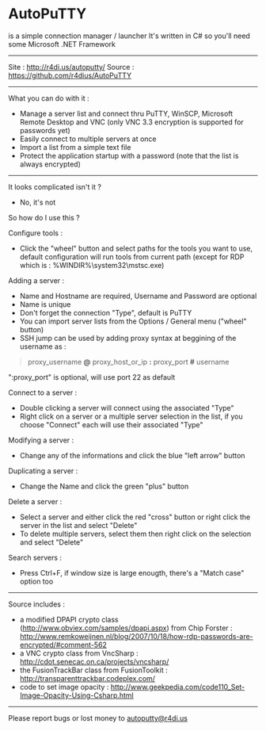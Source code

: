 # AutoPuTTY
is a simple connection manager / launcher
It's written in C# so you'll need some Microsoft .NET Framework

---------------------------------------------

Site : http://r4di.us/autoputty/
Source : https://github.com/r4dius/AutoPuTTY

---------------------------------------------

What you can do with it :

- Manage a server list and connect thru PuTTY, WinSCP, Microsoft Remote Desktop and VNC (only VNC 3.3 encryption is supported for passwords yet)
- Easily connect to multiple servers at once
- Import a list from a simple text file
- Protect the application startup with a password (note that the list is always encrypted)

---------------------------------------------

It looks complicated isn't it ?
- No, it's not

So how do I use this ?

Configure tools :
- Click the "wheel" button and select paths for the tools you want to use, default configuration will run tools from current path (except for RDP which is : %WINDIR%\system32\mstsc.exe) 

Adding a server :
- Name and Hostname are required, Username and Password are optional
- Name is unique
- Don't forget the connection "Type", default is PuTTY
- You can import server lists from the Options / General menu ("wheel" button)
- SSH jump can be used by adding proxy syntax at beggining of the username as :
> proxy_username **@** proxy_host_or_ip **:** proxy_port **#** username

":proxy_port" is optional, will use port 22 as default

Connect to a server :
- Double clicking a server will connect using the associated "Type"
- Right click on a server or a multiple server selection in the list, if you choose "Connect" each will use their associated "Type"

Modifying a server :
- Change any of the informations and click the blue "left arrow" button

Duplicating a server :
- Change the Name and click the green "plus" button

Delete a server :
- Select a server and either click the red "cross" button or right click the server in the list and select "Delete"
- To delete multiple servers, select them then right click on the selection and select "Delete"

Search servers :
- Press Ctrl+F, if window size is large enougth, there's a "Match case" option too

---------------------------------------------

Source includes :

- a modified DPAPI crypto class (http://www.obviex.com/samples/dpapi.aspx) from Chip Forster : http://www.remkoweijnen.nl/blog/2007/10/18/how-rdp-passwords-are-encrypted/#comment-562
- a VNC crypto class from VncSharp : http://cdot.senecac.on.ca/projects/vncsharp/
- the FusionTrackBar class from FusionToolkit : http://transparenttrackbar.codeplex.com/
- code to set image opacity : http://www.geekpedia.com/code110_Set-Image-Opacity-Using-Csharp.html

---------------------------------------------

Please report bugs or lost money to autoputty@r4di.us
